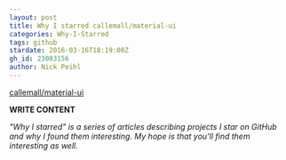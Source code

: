 ```yaml
---
layout: post
title: Why I starred callemall/material-ui
categories: Why-I-Starred
tags: github
stardate: 2016-03-16T18:19:00Z
gh_id: 23083156
author: Nick Peihl
---
```


[callemall/material-ui](https://github.com/callemall/material-ui)

**WRITE CONTENT**

*"Why I starred" is a series of articles describing projects I star on GitHub and why I found them interesting. My hope is that you'll find them interesting as well.*


